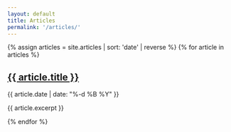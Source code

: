 ```yaml
---
layout: default
title: Articles
permalink: '/articles/'
---
```

{% assign articles = site.articles | sort: 'date' | reverse %}
{% for article in articles %}
   <h2><a href="{{ article.url }}">{{ article.title }}</a></h2>
   <p class="py-0 mb-1">{{ article.date | date: "%-d %B %Y" }}</p>
   <p class="mb-1">{{ article.excerpt }}</p>
{% endfor %}
